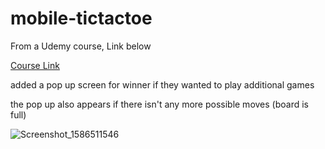 # mobile-tictactoe
From a Udemy course, Link below

[Course Link](https://www.udemy.com/course/the-complete-android-oreo-developer-course)


added a pop up screen for winner if they wanted to play additional games

the pop up also appears if there isn't any more possible moves (board is full)

![Screenshot_1586511546](https://user-images.githubusercontent.com/26119055/79038152-162ba200-7ba5-11ea-85c7-a4937f1b0e02.png)

